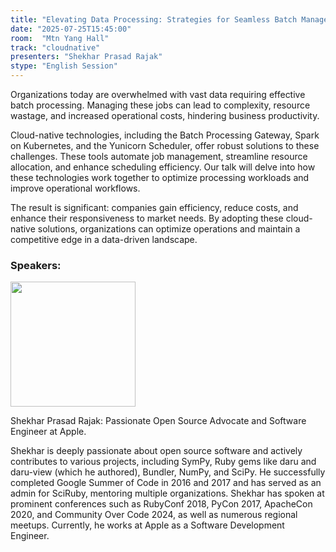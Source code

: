 ```yaml
---
title: "Elevating Data Processing: Strategies for Seamless Batch Management in Cloud Architectures"
date: "2025-07-25T15:45:00"
room:  "Mtn Yang Hall"
track: "cloudnative"
presenters: "Shekhar Prasad Rajak"
stype: "English Session"
---
```


Organizations today are overwhelmed with vast data requiring effective batch processing. Managing these jobs can lead to complexity, resource wastage, and increased operational costs, hindering business productivity.

Cloud-native technologies, including the Batch Processing Gateway, Spark on Kubernetes, and the Yunicorn Scheduler, offer robust solutions to these challenges. These tools automate job management, streamline resource allocation, and enhance scheduling efficiency. Our talk will delve into how these technologies work together to optimize processing workloads and improve operational workflows.

The result is significant: companies gain efficiency, reduce costs, and enhance their responsiveness to market needs. By adopting these cloud-native solutions, organizations can optimize operations and maintain a competitive edge in a data-driven landscape.

### Speakers:


<img src="https://sessionize.com/image/7609-400o400o1-YbaJq6TQuhpFBv63wn2hn8.jpg" width="200" /><br/>

Shekhar Prasad Rajak: Passionate Open Source Advocate and Software Engineer at Apple.

Shekhar is deeply passionate about open source software and actively contributes to various projects, including SymPy, Ruby gems like daru and daru-view (which he authored), Bundler, NumPy, and SciPy. 
He successfully completed Google Summer of Code in 2016 and 2017 and has served as an admin for SciRuby, mentoring multiple organizations. 
Shekhar has spoken at prominent conferences such as RubyConf 2018, PyCon 2017, ApacheCon 2020, and Community Over Code 2024, as well as numerous regional meetups. Currently, he works at Apple as a Software Development Engineer.